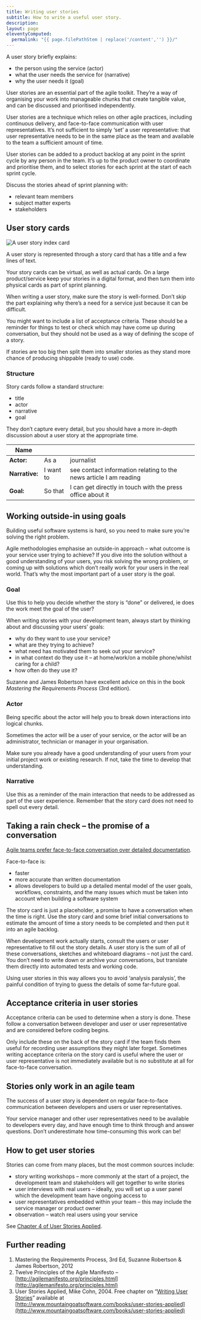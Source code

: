 ```yaml
---
title: Writing user stories
subtitle: How to write a useful user story.
description:
layout: page
eleventyComputed:
  permalink: "{{ page.filePathStem | replace('/content','') }}/"
---
```


A user story briefly explains:

- the person using the service (actor)
- what the user needs the service for (narrative)
- why the user needs it (goal)

User stories are an essential part of the agile toolkit. They’re a way of organising your work into manageable chunks that create tangible value, and can be discussed and prioritised independently.

User stories are a technique which relies on other agile practices, including continuous delivery, and face-to-face communication with user representatives. It’s not sufficient to simply ‘set’ a user representative: that user representative needs to be in the same place as the team and available to the team a sufficient amount of time.

User stories can be added to a product backlog at any point in the sprint cycle by any person in the team. It’s up to the product owner to coordinate and prioritise them, and to select stories for each sprint at the start of each sprint cycle.

Discuss the stories ahead of sprint planning with:

- relevant team members
- subject matter experts
- stakeholders

## User story cards

![A user story index card](/assets/content/version-1/guides/user-story-index-card.jpg)

A user story is represented through a story card that has a title and a few lines of text.

Your story cards can be virtual, as well as actual cards. On a large product/service keep your stories in a digital format, and then turn them into physical cards as part of sprint planning.

When writing a user story, make sure the story is well-formed. Don’t skip the part explaining why there’s a need for a service just because it can be difficult.

You might want to include a list of acceptance criteria. These should be a reminder for things to test or check which may have come up during conversation, but they should not be used as a way of defining the scope of a story.

If stories are too big then split them into smaller stories as they stand more chance of producing shippable (ready to use) code.

### Structure

Story cards follow a standard structure:

- title
- actor
- narrative
- goal

They don’t capture every detail, but you should have a more in-depth discussion about a user story at the appropriate time.

| Name | | |
| --- | --- | --- |
| **Actor:** | As a | journalist |
| **Narrative:** | I want to | see contact information relating to the news article I am reading |
| **Goal:** | So that | I can get directly in touch with the press office about it |

## Working outside-in using goals

Building useful software systems is hard, so you need to make sure you’re solving the right problem.

Agile methodologies emphasise an outside-in approach – what outcome is your service user trying to achieve? If you dive into the solution without a good understanding of your users, you risk solving the wrong problem, or coming up with solutions which don’t really work for your users in the real world. That’s why the most important part of a user story is the goal.

### Goal

Use this to help you decide whether the story is “done” or delivered, ie does the work meet the goal of the user?

When writing stories with your development team, always start by thinking about and discussing your users’ goals:

- why do they want to use your service?
- what are they trying to achieve?
- what need has motivated them to seek out your service?
- in what context do they use it – at home/work/on a mobile phone/whilst caring for a child?
- how often do they use it?

Suzanne and James Robertson have excellent advice on this in the book _Mastering the Requirements Process_ (3rd edition).

### Actor

Being specific about the actor will help you to break down interactions into logical chunks.

Sometimes the actor will be a user of your service, or the actor will be an administrator, technician or manager in your organisation.

Make sure you already have a good understanding of your users from your initial project work or existing research. If not, take the time to develop that understanding.

### Narrative

Use this as a reminder of the main interaction that needs to be addressed as part of the user experience. Remember that the story card does not need to spell out every detail.

## Taking a rain check – the promise of a conversation

[Agile teams prefer face-to-face conversation over detailed documentation](http://agilemanifesto.org/principles.html).

Face-to-face is:

- faster
- more accurate than written documentation
- allows developers to build up a detailed mental model of the user goals, workflows, constraints, and the many issues which must be taken into account when building a software system

The story card is just a placeholder, a promise to have a conversation when the time is right. Use the story card and some brief initial conversations to estimate the amount of time a story needs to be completed and then put it into an agile backlog.

When development work actually starts, consult the users or user representative to fill out the story details. A user story is the sum of all of these conversations, sketches and whiteboard diagrams – not just the card. You don’t need to write down or archive your conversations, but translate them directly into automated tests and working code.

Using user stories in this way allows you to avoid ‘analysis paralysis’, the painful condition of trying to guess the details of some far-future goal.

## Acceptance criteria in user stories

Acceptance criteria can be used to determine when a story is done. These follow a conversation between developer and user or user representative and are considered before coding begins.

Only include these on the back of the story card if the team finds them useful for recording user assumptions they might later forget. Sometimes writing acceptance criteria on the story card is useful where the user or user representative is not immediately available but is no substitute at all for face-to-face conversation.

## Stories only work in an agile team

The success of a user story is dependent on regular face-to-face communication between developers and users or user representatives.

Your service manager and other user representatives need to be available to developers every day, and have enough time to think through and answer questions. Don’t underestimate how time-consuming this work can be!

## How to get user stories

Stories can come from many places, but the most common sources include:

- story writing workshops – more commonly at the start of a project, the development team and stakeholders will get together to write stories
- user interviews with real users – ideally, you will set up a user panel which the development team have ongoing access to
- user representatives embedded within your team – this may include the service manager or product owner
- observation – watch real users using your service

See [Chapter 4 of User Stories Applied](http://www.mountaingoatsoftware.com/books/user-stories-applied).

## Further reading

1.  Mastering the Requirements Process, 3rd Ed, Suzanne Robertson & James Robertson, 2012
2.  Twelve Principles of the Agile Manifesto – [http://agilemanifesto.org/principles.html](http://agilemanifesto.org/principles.html)
3.  User Stories Applied, Mike Cohn, 2004. Free chapter on “[Writing User Stories](/assets/content/version-1/guides/User-Stories-Applied-Mike-Cohn.pdf)” available at [http://www.mountaingoatsoftware.com/books/user-stories-applied](http://www.mountaingoatsoftware.com/books/user-stories-applied)
